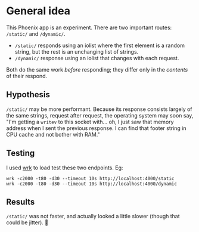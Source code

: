 # General idea

This Phoenix app is an experiment. There are two important routes: `/static/` and `/dynamic/`.

- `/static/` responds using an iolist where the first element is a random string, but the rest is an unchanging list of strings.
- `/dynamic/` response using an iolist that changes with each request.

Both do the same work *before* responding; they differ only in the *contents* of their respond.

## Hypothesis

`/static/` may be more performant. Because its response consists largely of the same strings, request after request, the operating system may soon say, "I'm getting a `writev` to this socket with... oh, I just saw that memory address when I sent the previous response. I can find that footer string in CPU cache and not bother with RAM."

## Testing

I used [wrk](https://github.com/wg/wrk) to load test these two endpoints. Eg:

    wrk -c2000 -t80 -d30 --timeout 10s http://localhost:4000/static
    wrk -c2000 -t80 -d30 --timeout 10s http://localhost:4000/dynamic

## Results

`/static/` was not faster, and actually looked a little slower (though that could be jitter). 🤔
